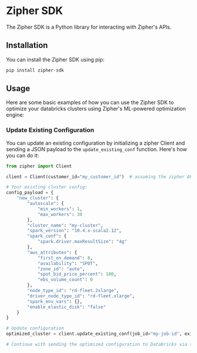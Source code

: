 
# Zipher SDK

The Zipher SDK is a Python library for interacting with Zipher's APIs.

## Installation

You can install the Zipher SDK using pip:

```bash
pip install zipher-sdk
```

## Usage

Here are some basic examples of how you can use the Zipher SDK to optimize your databricks clusters using Zipher's ML-powered optimization engine:

### Update Existing Configuration

You can update an existing configuration by initializing a zipher Client and sending a JSON payload to the `update_existing_conf` function. Here's how you can do it:

```python
from zipher import Client

client = Client(customer_id="my_customer_id")  # assuming the zipher API key is stored in ZIPHER_API_KEY environment variable

# Your existing cluster config:
config_payload = {
    "new_cluster": {
        "autoscale": {
            "min_workers": 1,
            "max_workers": 30
        },
        "cluster_name": "my-cluster",
        "spark_version": "10.4.x-scala2.12",
        "spark_conf": {
            "spark.driver.maxResultSize": "4g"
        },
        "aws_attributes": {
            "first_on_demand": 0,
            "availability": "SPOT",
            "zone_id": "auto",
            "spot_bid_price_percent": 100,
            "ebs_volume_count": 0
        },
        "node_type_id": "rd-fleet.2xlarge",
        "driver_node_type_id": "rd-fleet.xlarge",
        "spark_env_vars": {},
        "enable_elastic_disk": "false"
    }
}

# Update configuration
optimized_cluster = client.update_existing_conf(job_id="my-job-id", existing_conf=config_payload)

# Continue with sending the optimized configuration to Databricks via the Databricks python SDK, Airflow operator, etc.

```
